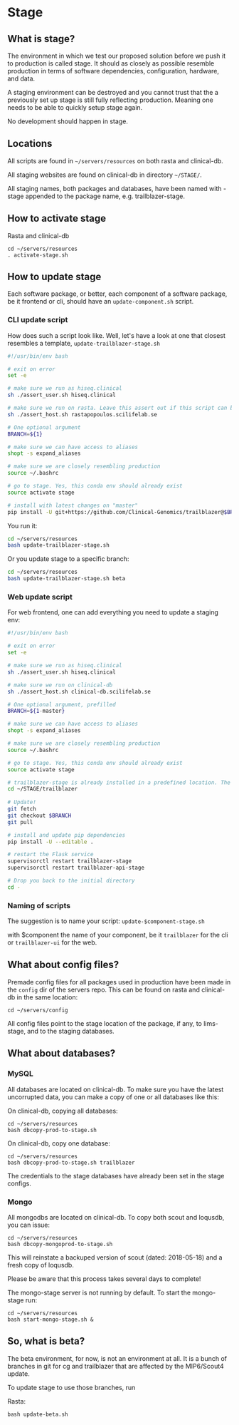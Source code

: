 # Stage

## What is stage?

The environment in which we test our proposed solution before we push it to production is called stage. It should as closely as possible resemble production in terms of software dependencies, configuration, hardware, and data.

A staging environment can be destroyed and you cannot trust that the a previously set up stage is still fully reflecting production. Meaning one needs to be able to quickly setup stage again.

No development should happen in stage.

## Locations

All scripts are found in `~/servers/resources` on both rasta and clinical-db.

All staging websites are found on clinical-db in directory `~/STAGE/`.

All staging names, both packages and databases, have been named with -stage appended to the package name, e.g. trailblazer-stage.

## How to activate stage

Rasta and clinical-db
```
cd ~/servers/resources
. activate-stage.sh
```

## How to update stage

Each software package, or better, each component of a software package, be it frontend or cli, should have an `update-component.sh` script.

### CLI update script

How does such a script look like. Well, let's have a look at one that closest resembles a template, `update-trailblazer-stage.sh`

```bash
#!/usr/bin/env bash

# exit on error
set -e

# make sure we run as hiseq.clinical
sh ./assert_user.sh hiseq.clinical

# make sure we run on rasta. Leave this assert out if this script can be run on all servers.
sh ./assert_host.sh rastapopoulos.scilifelab.se

# One optional argument
BRANCH=${1}

# make sure we can have access to aliases
shopt -s expand_aliases

# make sure we are closely resembling production
source ~/.bashrc

# go to stage. Yes, this conda env should already exist
source activate stage

# install with latest changes on "master"
pip install -U git+https://github.com/Clinical-Genomics/trailblazer@$BRANCH
```

You run it:
```bash
cd ~/servers/resources
bash update-trailblazer-stage.sh
```

Or you update stage to a specific branch:
```bash
cd ~/servers/resources
bash update-trailblazer-stage.sh beta
```

### Web update script

For web frontend, one can add everything you need to update a staging env:

```bash
#!/usr/bin/env bash

# exit on error
set -e

# make sure we run as hiseq.clinical
sh ./assert_user.sh hiseq.clinical

# make sure we run on clinical-db
sh ./assert_host.sh clinical-db.scilifelab.se

# One optional argument, prefilled
BRANCH=${1-master}

# make sure we can have access to aliases
shopt -s expand_aliases

# make sure we are closely resembling production
source ~/.bashrc

# go to stage. Yes, this conda env should already exist
source activate stage

# trailblazer-stage is already installed in a predefined location. The repo should already be cloned
cd ~/STAGE/trailblazer
 
# Update!
git fetch
git checkout $BRANCH
git pull

# install and update pip dependencies
pip install -U --editable .

# restart the Flask service
supervisorctl restart trailblazer-stage
supervisorctl restart trailblazer-api-stage

# Drop you back to the initial directory
cd -
```

### Naming of scripts

The suggestion is to name your script: `update-$component-stage.sh`

with $component the name of your component, be it `trailblazer` for the cli or `trailblazer-ui` for the web.

## What about config files?

Premade config files for all packages used in production have been made in the `config` dir of the servers repo. This can be found on rasta and clinical-db in the same location:

```
cd ~/servers/config
```

All config files point to the stage location of the package, if any, to lims-stage, and to the staging databases.

## What about databases?

### MySQL

All databases are located on clinical-db. To make sure you have the latest uncorrupted data, you can make a copy of one or all databases like this:

On clinical-db, copying all databases:
```
cd ~/servers/resources
bash dbcopy-prod-to-stage.sh
```

On clinical-db, copy one database:
```
cd ~/servers/resources
bash dbcopy-prod-to-stage.sh trailblazer
```

The credentials to the stage databases have already been set in the stage configs.

### Mongo

All mongodbs are located on clinical-db. To copy both scout and loqusdb, you can issue:

```
cd ~/servers/resources
bash dbcopy-mongoprod-to-stage.sh
```

This will reinstate a backuped version of scout (dated: 2018-05-18) and a fresh copy of loqusdb.

Please be aware that this process takes several days to complete!

The mongo-stage server is not running by default. To start the mongo-stage run:

```
cd ~/servers/resources
bash start-mongo-stage.sh &
```

## So, what is beta?

The beta environment, for now, is not an environment at all. It is a bunch of branches in git for cg and trailblazer that are affected by the MIP6/Scout4 update.

To update stage to use those branches, run

Rasta:
```
bash update-beta.sh
```
